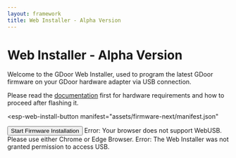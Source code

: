 ```yaml
---
layout: framework
title: Web Installer - Alpha Version
---
```

<script
  type="module"
  src="https://unpkg.com/esp-web-tools@10/dist/web/install-button.js?module"
></script>

# Web Installer - Alpha Version
Welcome to the GDoor Web Installer, used to program the latest GDoor firmware
on your GDoor hardware adapter via USB connection.

Please read the [documentation](/documentation/getting-started.html) first
for hardware requirements and how to proceed after flashing it.

<esp-web-install-button
  manifest="assets/firmware-next/manifest.json"
>
<button class="button" slot="activate">Start Firmware Installation</button>
<span id="unsupported" slot="unsupported">Error: Your browser does not support WebUSB. Please use either Chrome or Edge Browser.</span>
<span id="not-allowed" slot="not-allowed">Error: The Web Installer was not granted permission to access USB.</span>
</esp-web-install-button>

